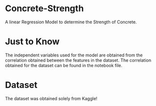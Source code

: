 # Concrete-Strength
A linear Regression Model to determine the Strength of Concrete.

# Just to Know
The independent variables used for the model are obtained from the correlation obtained between the features in the dataset.
The correlation obtained for the dataset can be found in the notebook file.

# Dataset
The dataset was obtained solely from Kaggle!

